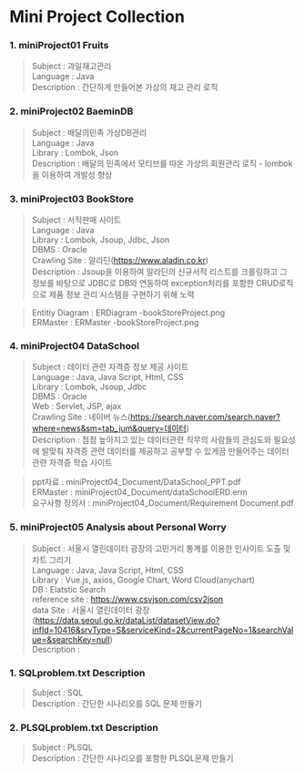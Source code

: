 Mini Project Collection
==============
### 1. miniProject01 Fruits

> Subject : 과일재고관리 <br>
> Language : Java <br>
> Description : 간단하게 만들어본 가상의 재고 관리 로직 <br>

### 2. miniProject02 BaeminDB

> Subject : 배달의민족 가상DB관리 <br>
> Language : Java <br>
> Library : Lombok, Json <br>
> Description : 배달의 민족에서 모티브를 따온 가상의 회원관리 로직 - lombok을 이용하여 개발성 향상 <br>

### 3. miniProject03 BookStore

> Subject : 서적판매 사이트 <br>
> Language : Java <br>
> Library : Lombok, Jsoup, Jdbc, Json <br>
> DBMS : Oracle <br>
> Crawling Site : 알라딘(https://www.aladin.co.kr) <br>
> Description : Jsoup을 이용하여 알라딘의 신규서적 리스트를 크롤링하고 그 정보를 바탕으로 JDBC로 DB와 연동하여 exception처리를 포함한 CRUD로직으로 제품 정보 관리 시스템을 구현하기 위해 노력<br>

> Entitiy Diagram : ERDiagram -bookStoreProject.png <br>
> ERMaster : ERMaster -bookStoreProject.png <br>

### 4. miniProject04 DataSchool

> Subject : 데이터 관련 자격증 정보 제공 사이트 <br>
> Language : Java, Java Script, Html, CSS <br>
> Library : Lombok, Jsoup, Jdbc <br>
> DBMS : Oracle <br>
> Web : Servlet, JSP, ajax <br>
> Crawling Site : 네이버 뉴스(https://search.naver.com/search.naver?where=news&sm=tab_jum&query=데이터) <br>
> Description : 점점 높아지고 있는 데이터관련 직무의 사람들의 관심도와 필요성에 발맞춰 자격증 관련 데이터를 제공하고 공부할 수 있게끔 만들어주는 데이터 관련 자격증 학습 사이트<br>

> ppt자료 :  miniProject04_Document/DataSchool_PPT.pdf <br>
> ERMaster : miniProject04_Document/dataSchoolERD.erm <br>
> 요구사항 정의서 : miniProject04_Document/Requirement Document.pdf<br>

### 5. miniProject05 Analysis about Personal Worry

> Subject : 서울시 열린데이터 광장의 고민거리 통계를 이용한 인사이트 도출 및 차트 그리기 <br>
> Language : Java, Java Script, Html, CSS <br>
> Library : Vue.js, axios, Google Chart, Word Cloud(anychart) <br>
> DB : Elatstic Search <br>
> reference site : https://www.csvjson.com/csv2json <br>
> data Site : 서울시 열린데이터 광장(https://data.seoul.go.kr/dataList/datasetView.do?infId=10416&srvType=S&serviceKind=2&currentPageNo=1&searchValue=&searchKey=null) <br>
> Description :  <br>


### 1. SQLproblem.txt Description

> Subject : SQL <br>
> Description : 간단한 시나리오를  SQL 문제 만들기 <br>

### 2. PLSQLproblem.txt Description

> Subject : PLSQL <br>
> Description : 간단한 시나리오를 포함한 PLSQL문제 만들기 <br>
